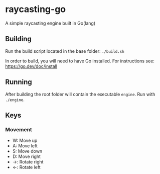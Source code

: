 # raycasting-go
A simple raycasting engine built in Go(lang)

## Building
Run the build script located in the base folder: `./build.sh`

In order to build, you will need to have Go installed. For instructions see: https://go.dev/doc/install

## Running
After building the root folder will contain the executable `engine`. Run with `./engine`.

## Keys
### Movement
* W: Move up
* A: Move left
* S: Move down
* D: Move right
* →: Rotate right
* ←: Rotate left

